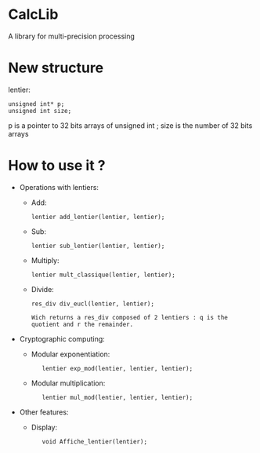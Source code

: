 # CalcLib
A library for multi-precision processing

# New structure
lentier:

	unsigned int* p;
	unsigned int size;
  
p is a pointer to 32 bits arrays of unsigned int ; size is the number of 32 bits arrays

# How to use it ?

* Operations with lentiers:

  - Add:
  
        lentier add_lentier(lentier, lentier);
        
  - Sub:
  
        lentier sub_lentier(lentier, lentier);

  - Multiply:
        
        lentier mult_classique(lentier, lentier);

  - Divide:
        
        res_div div_eucl(lentier, lentier);
        
        Wich returns a res_div composed of 2 lentiers : q is the quotient and r the remainder.

* Cryptographic computing:

   - Modular exponentiation:
   	
			lentier exp_mod(lentier, lentier, lentier);

   - Modular multiplication:
   	
			lentier mul_mod(lentier, lentier, lentier);

* Other features:

   - Display:
   	
			void Affiche_lentier(lentier);


